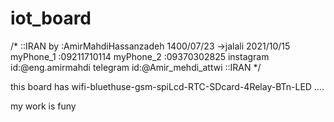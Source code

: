
# iot_board

/*
    ::IRAN
    by :AmirMahdiHassanzadeh
    1400/07/23   ->jalali
    2021/10/15
    myPhone_1 :09211710114
	 myPhone_2 :09370302825
    instagram id:@eng.amirmahdi
    telegram id:@Amir_mehdi_attwi
    ::IRAN
*/

this board has wifi-bluethuse-gsm-spiLcd-RTC-SDcard-4Relay-BTn-LED ....

my work is funy
